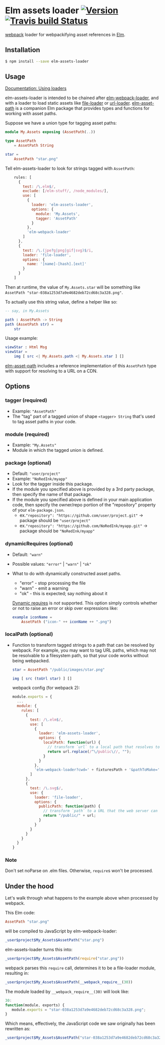 # Elm assets loader [![Version](https://img.shields.io/npm/v/elm-assets-loader.svg)](https://www.npmjs.com/package/elm-webpack-loader) [![Travis build Status](https://travis-ci.org/NoRedInk/elm-assets-loader.svg?branch=master)](http://travis-ci.org/NoRedInk/elm-assets-loader)

[webpack](http://webpack.github.io/docs/) loader for webpackifying asset references
in [Elm](http://elm-lang.org/).

## Installation

```sh
$ npm install --save elm-assets-loader
```


## Usage

[Documentation: Using loaders](http://webpack.github.io/docs/using-loaders.html)

elm-assets-loader is intended to be chained after [elm-webpack-loader](https://github.com/rtfeldman/elm-webpack-loader),
and with a loader to load static assets like [file-loader](https://github.com/webpack/file-loader)
or [url-loader](https://github.com/webpack/url-loader). [elm-asset-path](https://github.com/NoRedInk/elm-asset-path)
is a companion Elm package that provides types and functions for working with asset paths.


Suppose we have a union type for tagging asset paths:

```elm
module My.Assets exposing (AssetPath(..))

type AssetPath
    = AssetPath String

star =
    AssetPath "star.png"
```

Tell elm-assets-loader to look for strings tagged with `AssetPath`:

```js
    rules: [
      {
        test: /\.elm$/,
        exclude: [/elm-stuff/, /node_modules/],
        use: [
          {
            loader: 'elm-assets-loader',
            options: {
              module: 'My.Assets',
              tagger: 'AssetPath'
            }
          },
          'elm-webpack-loader'
        ]
      },
      {
        test: /\.(jpe?g|png|gif|svg)$/i,
        loader: 'file-loader',
        options: {
          name: '[name]-[hash].[ext]'
        }
      }
    ]
```

Then at runtime, the value of `My.Assets.star` will be something like
`AssetPath "star-038a1253d7a9e4682deb72cd68c3a328.png"`.


To actually use this string value, define a helper like so:

```elm
-- say, in My.Assets

path : AssetPath -> String
path (AssetPath str) =
    str
```

Usage example:

```elm
viewStar : Html Msg
viewStar =
    img [ src <| My.Assets.path <| My.Assets.star ] []
```

[elm-asset-path](https://github.com/NoRedInk/elm-asset-path) includes a reference
implementation of this `AssetPath` type with support for resolving to a URL on a CDN.


## Options


### tagger (required)

- Example: `"AssetPath"`
- The "tag" part of a tagged union of shape `<tagger> String` that's used to tag asset paths in your code.

### module (required)

- Example: `"My.Assets"`
- Module in which the tagged union is defined.

### package (optional)

- Default: `"user/project"`
- Example: `"NoRedInk/myapp"`
- Look for the tagger inside this package.
- If the module you specified above is provided by a 3rd party package, then specify the
  name of that package.
- If the module you specified above is defined in your main application code, then specify the owner/repo
  portion of the "repository" property of your `elm-package.json`.
  - ex.`"repository": "https://github.com/user/project.git"` -> package should be `"user/project"`
  - ex.`"repository": "https://github.com/NoRedInk/myapp.git"` -> package should be `"NoRedInk/myapp"`

### dynamicRequires (optional)

- Default: `"warn"`
- Possible values: `"error"` | `"warn"` | `"ok"`
- What to do with dynamically constructed asset paths.
  - "error" - stop processing the file
  - "warn" - emit a warning
  - "ok" - this is expected; say nothing about it

  [Dynamic requires][dynamic-requires] is *not* supported. This option simply
  controls whether or not to raise an error or skip over expressions like:

  ```elm
  example iconName =
      AssetPath ("icon-" ++ iconName ++ ".png")
  ```

  [dynamic-requires]: https://webpack.github.io/docs/context.html#dynamic-requires

### localPath (optional)

- Function to transform tagged strings to a path that can be resolved by webpack.
  For example, you may want to tag URL paths, which may not be resolvable to a
  filesystem path, so that your code works without being webpacked.

  ```elm
  star = AssetPath "/public/images/star.png"

  img [ src (toUrl star) ] []
  ```

  webpack config (for webpack 2):

  ```js
  module.exports = {
    ...
    module: {
      rules: [
        {
          test: /\.elm$/,
          use: [
            {
              loader: 'elm-assets-loader',
              options: {
                localPath: function(url) {
                  // transform `url` to a local path that resolves to a file
                  return url.replace(/^\/public\//, "");
                }
              }
            },
            'elm-webpack-loader?cwd=' + fixturesPath + '&pathToMake=' + elmMakePath
          ]
        },
        {
          test: /\.svg$/,
          use: {
            loader: 'file-loader',
            options: {
              publicPath: function(path) {
                // transform `path` to a URL that the web server can understand and serve
                return "/public/" + url;
              }
            }
          }
        }
      }
    }
  }
  ```

### Note

Don't set noParse on .elm files. Otherwise, `require`s won't be processed.

## Under the hood

Let's walk through what happens to the example above when processed by webpack.

This Elm code:

```elm
AssetPath "star.png"
```

will be compiled to JavaScript by elm-webpack-loader:

```js
_user$project$My_Assets$AssetPath("star.png")
```

elm-assets-loader turns this into:

```js
_user$project$My_Assets$AssetPath(require("star.png"))
```

webpack parses this `require` call, determines it to be a file-loader module, resulting in:

```js
_user$project$My_Assets$AssetPath(__webpack_require__(30))
```

The module loaded by `__webpack_require__(30)` will look like:

```js
30:
function(module, exports) {
   module.exports = "star-038a1253d7a9e4682deb72cd68c3a328.png";
}
```

Which means, effectively, the JavaScript code we saw originally has been rewritten as:

```js
_user$project$My_Assets$AssetPath("star-038a1253d7a9e4682deb72cd68c3a328.png")
```
